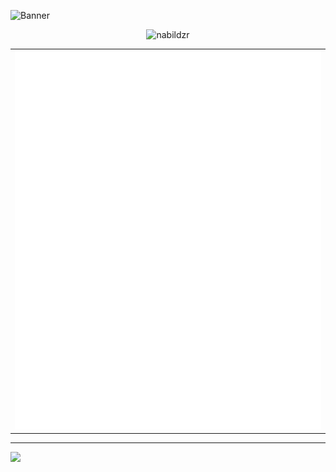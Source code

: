 ![Banner](https://capsule-render.vercel.app/api?type=venom&height=200&color=0:43cea2,100:185a9d&text=Hello,%20I'm%20Nabildzr&textBg=false&desc=(he/him)&descAlign=79&fontAlign=50&descAlignY=70&fontColor=f7f5f5)


<p align="center">
	<img src="https://count.getloli.com/@nabildzr?name=nabildzr&theme=asoul&padding=7&offset=0&align=center&scale=1&pixelated=1&darkmode=auto" alt="nabildzr" />
</p>

<div align="center">
 <table>
   <td align="center">
    <img src="./github-metrics.svg">
  </td>
 </table>
</div>
<hr/>


<a href="https://discord.com/users/519781597155950602" align="center"><img src="https://lanyard.kyrie25.dev/api/519781597155950602?theme=dark&showBanner=animated&bannerFilter=blur(2px)&showDisplayName=true&animatedDecoration=true&hideBadges=false&hideActivity=false" /></a>
